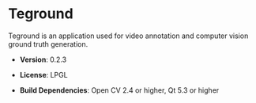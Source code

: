 # Teground

Teground is an application used for video annotation and computer vision ground truth generation.

 * **Version**: 0.2.3
 * **License**: LPGL
 
 * **Build Dependencies**: Open CV 2.4 or higher, Qt 5.3 or higher